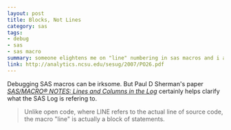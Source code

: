 ```yaml
---
layout: post
title: Blocks, Not Lines
category: sas
tags:
- debug
- sas
- sas macro
summary: someone elightens me on "line" numbering in sas macros and i am grateful.
link: http://analytics.ncsu.edu/sesug/2007/PO26.pdf
---
```


Debugging SAS macros can be irksome. But Paul D Sherman's paper [*SAS/MACRO® NOTES: Lines and Columns in the Log*](http://analytics.ncsu.edu/sesug/2007/PO26.pdf) certainly helps clarify what the SAS Log is refering to.

> Unlike open code, where LINE refers to the actual line of source code, the macro "line" is actually a block of statements.
